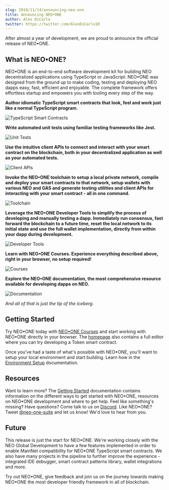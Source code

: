 ```yaml
---
slug: 2018/11/14/announcing-neo-one
title: Announcing NEO•ONE
author: Alex DiCarlo
twitter: https://twitter.com/AlexDiCarlo10
---
```

After almost a year of development, we are proud to announce the official release of NEO•ONE.

## What is NEO•ONE?

NEO•ONE is an end-to-end software development kit for building NEO decentralized applications using TypeScript or JavaScript. NEO•ONE was designed from the ground up to make coding, testing and deploying NEO dapps easy, fast, efficient and enjoyable. The complete framework offers effortless startup and empowers you with tooling every step of the way.

**Author idiomatic TypeScript smart contracts that look, feel and work just like a normal TypeScript program.**

![TypeScript Smart Contracts](/static/blog/2018/11/14/typescript-smart-contracts.png)

**Write automated unit tests using familiar testing frameworks like Jest.**

![Unit Tests](/static/blog/2018/11/14/unit-tests.png)

**Use the intuitive client APIs to connect and interact with your smart contract on the blockchain, both in your decentralized application as well as your automated tests.**

![Client APIs](/static/blog/2018/11/14/client-apis.png)

**Invoke the NEO•ONE toolchain to setup a local private network, compile and deploy your smart contracts to that network, setup wallets with various NEO and GAS and generate testing utilities and client APIs for interacting with your smart contract - all in one command.**

![Toolchain](/static/blog/2018/11/14/toolchain.png)

**Leverage the NEO•ONE Developer Tools to simplify the process of developing and manually testing a dapp. Immediately run consensus, fast forward the blockchain to a future time, reset the local network to its initial state and use the full wallet implementation, directly from within your dapp during development.**

![Developer Tools](/static/blog/2018/11/14/developer-tools.png)

**Learn with NEO•ONE Courses. Experience everything described above, right in your browser, no setup required!**

![Courses](/static/blog/2018/11/14/courses.png)

**Explore the NEO•ONE documentation, the most comprehensive resource available for developing dapps on NEO.**

![Documentation](/static/blog/2018/11/14/documentation.png)

*And all of that is just the tip of the iceberg.*

## Getting Started

Try NEO•ONE today with [NEO•ONE Courses](/course) and start working with NEO•ONE directly in your browser. The [homepage](/) also contains a full editor where you can try developing a Token smart contract.

Once you've had a taste of what's possible with NEO•ONE, you'll want to setup your local environment and start building. Learn how in the [Environment Setup](/docs/environment-setup) documentation.

## Resources

Want to learn more? The [Getting Started](/docs/getting-started) documentation contains information on the different ways to get started with NEO•ONE, resources on NEO•ONE development and where to get help. Feel like something's missing? Have questions? Come talk to us on [Discord](https://discord.gg/S86PqDE). Like NEO•ONE? Tweet [@neo-one-suite](https://twitter.com/neo_one_suite) and let us know! We'd love to hear from you.

## Future

This release is just the start for NEO•ONE. We're working closely with the NEO Global Development to have a few features implemented in order to enable MainNet compatibility for NEO•ONE TypeScript smart contracts. We also have many projects in the pipeline to further improve the experience - integrated IDE debugger, smart contract patterns library, wallet integrations and more.

Try out NEO•ONE, give feedback and join us on the journey towards making NEO•ONE the most developer friendly framework in all of blockchain.
